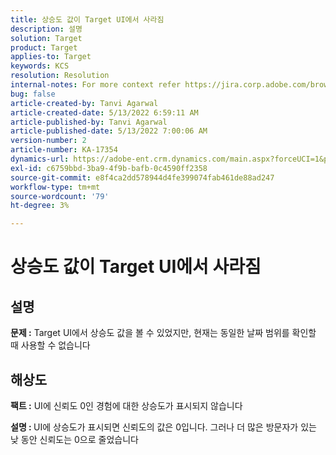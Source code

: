```yaml
---
title: 상승도 값이 Target UI에서 사라짐
description: 설명
solution: Target
product: Target
applies-to: Target
keywords: KCS
resolution: Resolution
internal-notes: For more context refer https://jira.corp.adobe.com/browse/TGT-41844
bug: false
article-created-by: Tanvi Agarwal
article-created-date: 5/13/2022 6:59:11 AM
article-published-by: Tanvi Agarwal
article-published-date: 5/13/2022 7:00:06 AM
version-number: 2
article-number: KA-17354
dynamics-url: https://adobe-ent.crm.dynamics.com/main.aspx?forceUCI=1&pagetype=entityrecord&etn=knowledgearticle&id=00812730-8ad2-ec11-a7b5-00224809c27a
exl-id: c6759bbd-3ba9-4f9b-bafb-0c4590ff2358
source-git-commit: e8f4ca2dd578944d4fe399074fab461de88ad247
workflow-type: tm+mt
source-wordcount: '79'
ht-degree: 3%

---
```


# 상승도 값이 Target UI에서 사라짐

## 설명


<b>문제 :</b> Target UI에서 상승도 값을 볼 수 있었지만, 현재는 동일한 날짜 범위를 확인할 때 사용할 수 없습니다


## 해상도




<b>팩트 :</b> UI에 신뢰도 0인 경험에 대한 상승도가 표시되지 않습니다



<b>설명 : </b>UI에 상승도가 표시되면 신뢰도의 값은 0입니다. 그러나 더 많은 방문자가 있는 낮 동안 신뢰도는 0으로 줄었습니다
